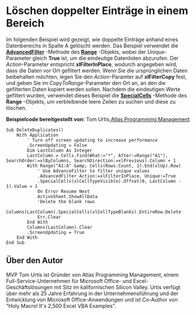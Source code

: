 
# Löschen doppelter Einträge in einem Bereich

Im folgenden Beispiel wird gezeigt, wie doppelte Einträge anhand eines Datenbereichs in Spalte A gelöscht werden. Das Beispiel verwendet die  **[AdvancedFilter](fe1a19fc-ab0f-6149-25d9-6102d5789757.md)** -Methode des **[Range](b8207778-0dcc-4570-1234-f130532cc8cd.md)** -Objekts, wobei der _Unique_-Parameter gleich  **True** ist, um die eindeutige Datenlisten abzurufen. Der _Action_-Parameter entspricht  **xlFilterInPlace**, wodurch angegeben wird, dass die Daten vor Ort gefiltert werden. Wenn Sie die ursprünglichen Daten beibehalten möchten, legen Sie den  _Action_-Paramter auf  **xlFilterCopy** fest, und geben Sie im _CopyToRange_-Parameter den Ort an, an den die gefilterten Daten kopiert werden sollen. Nachdem die eindeutigen Werte gefiltert wurden, verwendet dieses Beispiel die  **[SpecialCells](30c2035c-34e3-3b1a-f243-69a9fed97f3b.md)** -Methode des **Range** -Objekts, um verbleibende leere Zeilen zu suchen und diese zu löschen.

 **Beispielcode bereitgestellt von:** Tom Urtis,[Atlas Programming Management](http://www.atlaspm.com/)



```
Sub DeleteDuplicates()
    With Application
        ' Turn off screen updating to increase performance
        .ScreenUpdating = False
        Dim LastColumn As Integer
        LastColumn = Cells.Find(What:="*", After:=Range("A1"), SearchOrder:=xlByColumns, SearchDirection:=xlPrevious).Column + 1
        With Range("A1:A" &amp; Cells(Rows.Count, 1).End(xlUp).Row)
            ' Use AdvanceFilter to filter unique values
            .AdvancedFilter Action:=xlFilterInPlace, Unique:=True
            .SpecialCells(xlCellTypeVisible).Offset(0, LastColumn - 1).Value = 1
            On Error Resume Next
            ActiveSheet.ShowAllData
            'Delete the blank rows
            Columns(LastColumn).SpecialCells(xlCellTypeBlanks).EntireRow.Delete
            Err.Clear
        End With
        Columns(LastColumn).Clear
        .ScreenUpdating = True
    End With
End Sub
```


## Über den Autor
<a name="AboutContributor"> </a>

MVP Tom Urtis ist Gründer von Atlas Programming Management, einem Full-Service-Unternehmen für Microsoft Office- und Excel-Geschäftslösungen mit Sitz im kalifornischen Silicon Valley. Urtis verfügt über mehr als 25 Jahre Erfahrung in der Unternehmensführung und der Entwicklung von Microsoft Office-Anwendungen und ist Co-Author von "Holy Macro! It's 2,500 Excel VBA Examples".

